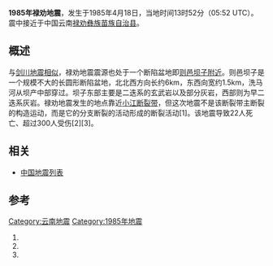 **1985年禄劝地震**，发生于1985年4月18日，当地时间13时52分（05:52
UTC）。震中接近于中国云南[禄劝彝族苗族自治县](../Page/禄劝彝族苗族自治县.md "wikilink")。

## 概述

与[剑川地震相似](https://zh.wikipedia.org/wiki/剑川地震 "wikilink")，禄劝地震震源也处于一个断陷盆地即[则邑坝子附近](https://zh.wikipedia.org/wiki/则邑坝子 "wikilink")。则邑坝子是一个规模不大的长圆形断陷盆地，北北西方向长约6km，东西向宽约1.5km，洗马河从坝产中部穿过。坝子东部主要是二迭系的玄武岩以及部分灰岩，西部则为早二迭系灰岩。禄劝地震发生的地点靠近[小江断裂带](../Page/小江断裂带.md "wikilink")，但这次地震不是该断裂带主断裂的构造运动，而是它的分支断裂的活动形成的断裂活动\[1\]。该地震导致22人死亡、超过300人受伤\[2\]\[3\]。

## 相关

  - [中国地震列表](../Page/中国地震列表.md "wikilink")

## 参考

[Category:云南地震](https://zh.wikipedia.org/wiki/Category:云南地震 "wikilink")
[Category:1985年地震](https://zh.wikipedia.org/wiki/Category:1985年地震 "wikilink")

1.
2.
3.